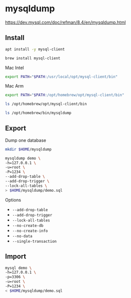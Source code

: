 # mysqldump

https://dev.mysql.com/doc/refman/8.4/en/mysqldump.html

## Install

```sh
apt install -y mysql-client
```

```sh
brew install mysql-client
```

Mac Intel
```sh
export PATH="$PATH:/usr/local/opt/mysql-client/bin"
```

Mac Arm
```sh
export PATH="$PATH:/opt/homebrew/opt/mysql-client/bin"
```

```sh
ls /opt/homebrew/opt/mysql-client/bin
```

```sh
ls /opt/homebrew/bin/mysqldump
```

## Export

Dump one database
```sh
mkdir $HOME/mysqldump

mysqldump demo \
-h=127.0.0.1 \
-u=root \
-P=1234 \
--add-drop-table \
--add-drop-trigger \
--lock-all-tables \
> $HOME/mysqldump/demo.sql
```

Options
* `--add-drop-table`
* `--add-drop-trigger`
* `--lock-all-tables`
* `--no-create-db`
* `--no-create-info`
* `--no-data`
* `--single-transaction`

## Import

```sh
mysql demo \
-h=127.0.0.1 \
-p=3306 \
-u=root \
-P=1234 \
< $HOME/mysqldump/demo.sql
```
